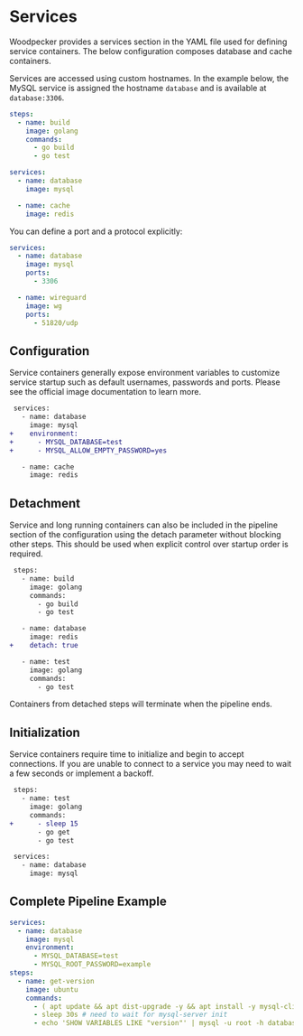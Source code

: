 # Services

Woodpecker provides a services section in the YAML file used for defining service containers.
The below configuration composes database and cache containers.

Services are accessed using custom hostnames.
In the example below, the MySQL service is assigned the hostname `database` and is available at `database:3306`.

```yaml
steps:
  - name: build
    image: golang
    commands:
      - go build
      - go test

services:
  - name: database
    image: mysql

  - name: cache
    image: redis
```

You can define a port and a protocol explicitly:

```yaml
services:
  - name: database
    image: mysql
    ports:
      - 3306

  - name: wireguard
    image: wg
    ports:
      - 51820/udp
```

## Configuration

Service containers generally expose environment variables to customize service startup such as default usernames, passwords and ports. Please see the official image documentation to learn more.

```diff
 services:
   - name: database
     image: mysql
+    environment:
+      - MYSQL_DATABASE=test
+      - MYSQL_ALLOW_EMPTY_PASSWORD=yes

   - name: cache
     image: redis
```

## Detachment

Service and long running containers can also be included in the pipeline section of the configuration using the detach parameter without blocking other steps. This should be used when explicit control over startup order is required.

```diff
 steps:
   - name: build
     image: golang
     commands:
       - go build
       - go test

   - name: database
     image: redis
+    detach: true

   - name: test
     image: golang
     commands:
       - go test
```

Containers from detached steps will terminate when the pipeline ends.

## Initialization

Service containers require time to initialize and begin to accept connections. If you are unable to connect to a service you may need to wait a few seconds or implement a backoff.

```diff
 steps:
   - name: test
     image: golang
     commands:
+      - sleep 15
       - go get
       - go test

 services:
   - name: database
     image: mysql
```

## Complete Pipeline Example

```yaml
services:
  - name: database
    image: mysql
    environment:
      - MYSQL_DATABASE=test
      - MYSQL_ROOT_PASSWORD=example
steps:
  - name: get-version
    image: ubuntu
    commands:
      - ( apt update && apt dist-upgrade -y && apt install -y mysql-client 2>&1 )> /dev/null
      - sleep 30s # need to wait for mysql-server init
      - echo 'SHOW VARIABLES LIKE "version"' | mysql -u root -h database test -p example
```
